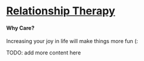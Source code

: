 # [Relationship Therapy](/)

#### Why Care?

Increasing your joy in life will make things more fun (:

TODO: add more content here
